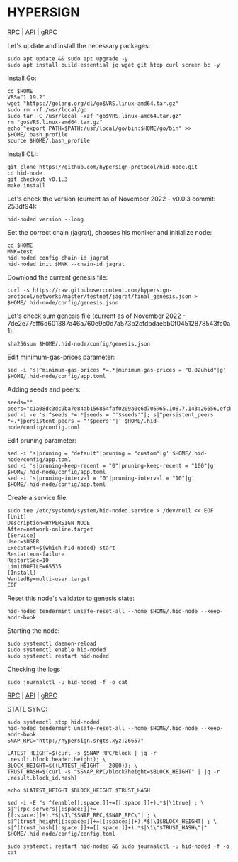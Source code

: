 # HYPERSIGN
[RPC](http://hypersign.srgts.xyz:26657) | [API](http://hypersign.srgts.xyz:1317) | [gRPC](http://hypersign.srgts.xyz:9090)

Let's update and install the necessary packages:
````
sudo apt update && sudo apt upgrade -y
sudo apt install build-essential jq wget git htop curl screen bc -y
````
Install Go:
````
cd $HOME
VRS="1.19.2"
wget "https://golang.org/dl/go$VRS.linux-amd64.tar.gz"
sudo rm -rf /usr/local/go
sudo tar -C /usr/local -xzf "go$VRS.linux-amd64.tar.gz"
rm "go$VRS.linux-amd64.tar.gz"
echo "export PATH=$PATH:/usr/local/go/bin:$HOME/go/bin" >> $HOME/.bash_profile
source $HOME/.bash_profile
````
Install CLI:
````
git clone https://github.com/hypersign-protocol/hid-node.git
cd hid-node
git checkout v0.1.3
make install
````
Let's check the version (current as of November 2022 - v0.0.3 commit: 253df94):
````
hid-noded version --long
````
Set the correct chain (jagrat), chooses his moniker and initialize node:
````
cd $HOME
MNK=test
hid-noded config chain-id jagrat
hid-noded init $MNK --chain-id jagrat
````
Download the current genesis file:
````
curl -s https://raw.githubusercontent.com/hypersign-protocol/networks/master/testnet/jagrat/final_genesis.json > $HOME/.hid-node/config/genesis.json
````
Let's check sum genesis file (current as of November 2022 - 7de2e77cff6d601387a46a760e9c0d7a573b2cfdbdaebb0f04512878543fc0a1):
````
sha256sum $HOME/.hid-node/config/genesis.json
````
Edit minimum-gas-prices parameter:
````
sed -i 's|^minimum-gas-prices *=.*|minimum-gas-prices = "0.02uhid"|g' $HOME/.hid-node/config/app.toml
````
Adding seeds and peers:
````
seeds=""
peers="c1a08dc3dc9ba7e84ab156854faf0209a0c6d705@65.108.7.143:26656,efcb16ec33d8e6233d1068fff679c6fd64bf5802@65.108.225.158:10956,3f658dc173540479ba70f58f27d60fa9de83378a@195.201.165.123:21056,672c72f28ed5b2a409c1edc2be760e38f76ee4f7@207.244.253.244:36656,47555eddb67b1f858cef8df5c2c917b3bf2c8df3@116.202.236.115:11056,bbea7242ddd3bafcfe1f5ac12b4a112d5bf04176@65.108.194.26:56656,cd13283cd646d71fae76aa2e54ac1c43ea478d58@5.161.41.237:26656,97387c1024c0b7c5478899d598937bdaf3871cb1@213.133.102.206:21066,e0c6b7e238af380c8b531ffd3e367fa1051f9c99@142.132.199.27:21056,de1f980cc59bdb2457202768d4b4d964d783789e@167.235.21.165:36656,1de2abae74a4c5fd7d96d9869ef02187f81498f0@134.209.238.66:26656"
sed -i -e 's|^seeds *=.*|seeds = "'$seeds'"|; s|^persistent_peers *=.*|persistent_peers = "'$peers'"|' $HOME/.hid-node/config/config.toml
````
Edit pruning parameter:
````
sed -i 's|pruning = "default"|pruning = "custom"|g' $HOME/.hid-node/config/app.toml
sed -i 's|pruning-keep-recent = "0"|pruning-keep-recent = "100"|g' $HOME/.hid-node/config/app.toml
sed -i 's|pruning-interval = "0"|pruning-interval = "10"|g' $HOME/.hid-node/config/app.toml
````
Create a service file:
````
sudo tee /etc/systemd/system/hid-noded.service > /dev/null << EOF
[Unit]
Description=HYPERSIGN NODE
After=network-online.target
[Service]
User=$USER
ExecStart=$(which hid-noded) start
Restart=on-failure
RestartSec=10
LimitNOFILE=65535
[Install]
WantedBy=multi-user.target
EOF
````
Reset this node's validator to genesis state:
````
hid-noded tendermint unsafe-reset-all --home $HOME/.hid-node --keep-addr-book
````
Starting the node:
````
sudo systemctl daemon-reload
sudo systemctl enable hid-noded
sudo systemctl restart hid-noded
````
Checking the logs
````
sudo journalctl -u hid-noded -f -o cat
````
[RPC](http://hypersign.srgts.xyz:26657) | [API](http://hypersign.srgts.xyz:1317) | [gRPC](http://hypersign.srgts.xyz:9090)

STATE SYNC:
````
sudo systemctl stop hid-noded
hid-noded tendermint unsafe-reset-all --home $HOME/.hid-node --keep-addr-book
SNAP_RPC="http://hypersign.srgts.xyz:26657"

LATEST_HEIGHT=$(curl -s $SNAP_RPC/block | jq -r .result.block.header.height); \
BLOCK_HEIGHT=$((LATEST_HEIGHT - 2000)); \
TRUST_HASH=$(curl -s "$SNAP_RPC/block?height=$BLOCK_HEIGHT" | jq -r .result.block_id.hash)

echo $LATEST_HEIGHT $BLOCK_HEIGHT $TRUST_HASH

sed -i -E "s|^(enable[[:space:]]+=[[:space:]]+).*$|\1true| ; \
s|^(rpc_servers[[:space:]]+=[[:space:]]+).*$|\1\"$SNAP_RPC,$SNAP_RPC\"| ; \
s|^(trust_height[[:space:]]+=[[:space:]]+).*$|\1$BLOCK_HEIGHT| ; \
s|^(trust_hash[[:space:]]+=[[:space:]]+).*$|\1\"$TRUST_HASH\"|" $HOME/.hid-node/config/config.toml

sudo systemctl restart hid-noded && sudo journalctl -u hid-noded -f -o cat
````
